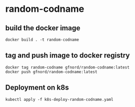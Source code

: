 # random-codname

## build the docker image
```
docker build . -t random-codname
```

## tag and push image to docker registry
```
docker tag random-codname gfnord/random-codname:latest
docker push gfnord/random-codname:latest
```

## Deployment on k8s
```
kubectl apply -f k8s-deploy-random-codname.yaml
```
